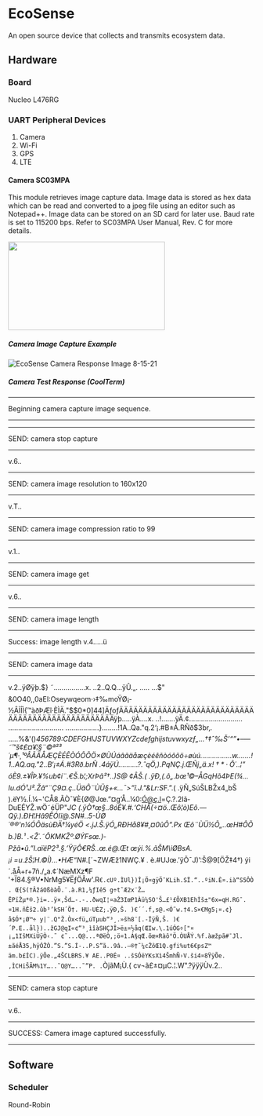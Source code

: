 # EcoSense

An open source device that collects and transmits ecosystem data.

## Hardware

### Board
Nucleo L476RG

### UART Peripheral Devices
1. Camera
3. Wi-Fi
4. GPS
5. LTE

#### Camera SC03MPA

This module retrieves image capture data. Image data is stored as hex data which can be read and converted to a jpeg file using an editor such as Notepad++.  Image data can be stored on an SD card for later use. Baud rate is set to 115200 bps. Refer to SC03MPA User Manual, Rev. C for more details. 

<img src="https://user-images.githubusercontent.com/62213019/129496420-034cccef-0156-4663-83f3-c26828f1828f.png" width="320" height="180">

##### Camera Image Capture Example

![EcoSense Camera Response Image 8-15-21](https://user-images.githubusercontent.com/62213019/129496232-ca1dcfe2-618c-4a0b-bdc5-17be9190a87b.jpg)

##### Camera Test Response (CoolTerm)

************************************************

Beginning camera capture image sequence.

************************************************

************************************************
SEND: camera stop capture
************************************************
v.6..
************************************************
SEND: camera image resolution to 160x120
************************************************
v.T..
************************************************
SEND: camera image compression ratio to 99
************************************************
v.1..
************************************************
SEND: camera image get
************************************************
v.6..
************************************************
SEND: camera image length
************************************************

Success: image length 
v.4.....ü
************************************************
SEND: camera image data
************************************************
v.2..ÿØÿþ.$} ˜................x. ..2..Q.Q...ÿÛ.„. ..... ...$" &0O40,,0aEI:Oseywqeom·›‡­‰moŸØ¡­½ÂÌÎÌ{™àðÞÆî·ÈÌÄ."$$0*0]44]ÄƒoƒÄÄÄÄÄÄÄÄÄÄÄÄÄÄÄÄÄÄÄÄÄÄÄÄÄÄÄÄÄÄÄÄÄÄÄÄÄÄÄÄÄÄÄÄÄÄÄÄÄÄÿþ.....ÿÀ....x. ..!.......ÿÄ.¢...........................
............................
.................}........!1A..Qa."q.2‘¡.#B±Á.RÑð$3br‚.
.....%&'()*456789:CDEFGHIJSTUVWXYZcdefghijstuvwxyzƒ„…†‡ˆ‰Š’“”•–—˜™š¢£¤¥¦§¨©ª²³´µ¶·¸¹ºÂÃÄÅÆÇÈÉÊÒÓÔÕÖ×ØÙÚáâãäåæçèéêñòóôõö÷øùú................w.......!1..AQ.aq."2..B‘¡±Á.#3Rð.brÑ
.$4á%ñ....&'()*56789:CDEFGHIJSTUVWXYZcdefghijstuvwxyz‚ƒ„…†‡ˆ‰Š’“”•–—˜™š¢£¤¥¦§¨©ª²³´µ¶·¸¹ºÂÃÄÅÆÇÈÉÊÒÓÔÕÖ×ØÙÚâãäåæçèéêòóôõö÷øùúÿÝ...
ÿÚ..........?.ˆqÖ‚).PqNÇ.j.ŒÑj„ä.x!†*·Ô´..¦”óÈ9 .$±¥ÎÞ.¥%ub¢í¨.€Š.b¦;XrÞâ²†..)S@
¢ÂŠ.( .ÿÐ‚(.ô„.bœ¹©–ÅGqHõ4ÞE(¾…Iu.dÓ¹J².Žâ“¨Ç9¤.ç..ÜäÔ¨ÙÜ§+«...¯>”î.J."&Lr:S*F.”.( .ÿÑ„SúŠLBŽx4„bŠ
).ëY½.Í.¼¬'CÅ8.ÃÒ¯¥È{Ø@Jœ.”¤g‘Å..¼0:Ó@ç.l=Ç.?.2Iã­DuEÉYŽ.wÖ˜éÜP"*JC
(.ÿÒ†œ§..8óÈ¥.#.‘CHÅ(÷¤ö..Œô¦ò)Eô.—Qÿ.).ÐH¦Hâ9ÊÓIï@.SN#..5-ÙØ´®®'n¼ÓÔäsùÐÄ†¼yéÖ <.jJ.Š.ÿÓ„RÐHå8¥#¸¤0ûÔ”.Px Œô¨ÙÜ½Õ„..œH#ÔÕ b.)B.¹ .<Ž´.˜ÔKMKŽº.ØÝFsœ.)­Pžã•û.”I.aïëP2³.§.’ŸÿÔ€RŠ..œ.é@.Œt œýi.%.ãŠM\iØBsA.¡i =u.žŠ¦H.©Í)...•HÆ“N#.*[´¬ZWÆž1NWÇ.¥
.
è.#UJœ.’ÿÕ¯J)’:Š@9[ÖŽ‡4†) ýi´.åÅ+r+7ñ./„a.¢´NæMXz¶F
'+Ï84.§®V•NrMg5¥ËƒÖÂw'.R`€.cUº.ÌUl})Î¡Ö¤gÿÖ¯KLih.SÏ.“..ºiN.È¤.ià“S5ÔÒ. Œ{S(†ÂžáOßòàÕ.¨.à.R1‚¼ƒIê5 g÷t˜Æ2x¨Ž…ËPïŽµ*®.}i=..ÿ×‚Šd…-.-..ðwqI¦¤aŽ3IœP1Àü¼SO'Š…£¹£ÕXB1EhÌš±"6x=qH.RG¯.¤1H.ñÊš2.ûb³’kSH´Õ†.
HU-UÈZ;.ÿÐ‚Š.
)€´´.f‚s@.<Ó˜w.†4.S×€Mg5¡¤.¢}å$Ó*¡Ø™÷
y|¨.­Q"Ž.Òx<fü„úTµub“³¸.»šh8¨[.-ÏÿÑ‚Š.
)€´P.E..ål})..žGJ@qI«¢“³¸ìîàSHÇJÎ>ë±¤½åq(­ŒIw.\.1úÓG÷["¤¡„1IšMXiÜÿÒ‹.˜ ¢˜...Q@...ªØëÒ‚;ö¤1.Á§qŒ.õœ×Ràô°Ö.ÒUÅÝ.%f.àæžpã#¯Jl.±ãéÅ35,hÿÓŽÒ.”S.”S.Í-..P.S”ã­..9â..–®†˜¼cŽôŒ1Q.gfi%ut6€psZ™
äm.b£ÍC).ÿÔe.„4ŠCLBRS.¥ AE..P0É¤ ..šSÓëYKsXì4ŠmhÑ›V.ši4¤8ŸÿÕe.‚ÌCHiŠÃM%1Y…..˜Q@Y…..˜”P.
.`ÒjãM¡Ù.{
cv¬ã£±¤µC.¦.W".?ÿÿÿÙv.2..
************************************************
SEND: camera stop capture
************************************************
v.6..
************************************************

SUCCESS: Camera image captured successfully.

************************************************

## Software

### Scheduler

Round-Robin



